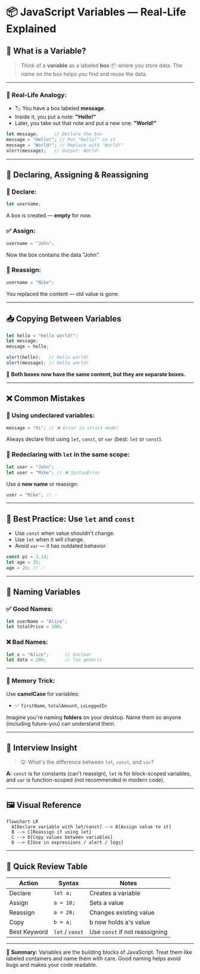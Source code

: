 
# 📦 JavaScript Variables — Real-Life Explained

## 🔰 What is a Variable?

> Think of a **variable** as a labeled **box** 📦 where you store data. The name on the box helps you find and reuse the data.

---

### 🎯 Real-Life Analogy:
- 🏷️ You have a box labeled **message**.
- Inside it, you put a note: **"Hello!"**
- Later, you take out that note and put a new one: **"World!"**

```js
let message;      // Declare the box
message = "Hello!"; // Put "Hello!" in it
message = "World!"; // Replace with "World!"
alert(message);   // Output: World!
````

---

## 🔄 Declaring, Assigning & Reassigning

### 📌 Declare:

```js
let username;
```

A box is created — **empty** for now.

### ✅ Assign:

```js
username = "John";
```

Now the box contains the data "John".

### 🔁 Reassign:

```js
username = "Mike";
```

You replaced the content — old value is gone.

---

## 📥 Copying Between Variables

```js
let hello = "Hello world!";
let message;
message = hello;

alert(hello);   // Hello world!
alert(message); // Hello world!
```

🧠 **Both boxes now have the same content, but they are separate boxes.**

---

## ❌ Common Mistakes

### 🔹 Using undeclared variables:

```js
message = "Hi"; // ❌ Error in strict mode!
```

Always declare first using `let`, `const`, or `var` (best: `let` or `const`).

### 🔹 Redeclaring with `let` in the same scope:

```js
let user = "John";
let user = "Mike"; // ❌ SyntaxError
```

Use a **new name** or reassign:

```js
user = "Mike"; // ✅
```

---

## 🧠 Best Practice: Use `let` and `const`

* Use `const` when value shouldn't change.
* Use `let` when it will change.
* Avoid `var` — it has outdated behavior.

```js
const pi = 3.14;
let age = 25;
age = 26; // ✅
```

---

## 🧩 Naming Variables

### ✅ Good Names:

```js
let userName = "Alice";
let totalPrice = 200;
```

### ❌ Bad Names:

```js
let x = "Alice";      // Unclear
let data = 200;       // Too generic
```

---

### 🧠 Memory Trick:

Use **camelCase** for variables:

* ✅ `firstName`, `totalAmount`, `isLoggedIn`

Imagine you're naming **folders** on your desktop. Name them so anyone (including future-you) can understand them.

---

## 🧠 Interview Insight

> Q: What's the difference between `let`, `const`, and `var`?

**A:** `const` is for constants (can't reassign), `let` is for block-scoped variables, and `var` is function-scoped (not recommended in modern code).

---

## 🖼️ Visual Reference

```mermaid
flowchart LR
  A[Declare variable with let/const] --> B[Assign value to it]
  B --> C[Reassign if using let]
  C --> D[Copy values between variables]
  D --> E[Use in expressions / alert / logs]

```

---

## 🧪 Quick Review Table

| Action       | Syntax          | Notes                          |
| ------------ | --------------- | ------------------------------ |
| Declare      | `let a;`        | Creates a variable             |
| Assign       | `a = 10;`       | Sets a value                   |
| Reassign     | `a = 20;`       | Changes existing value         |
| Copy         | `b = a;`        | b now holds a's value          |
| Best Keyword | `let` / `const` | Use `const` if not reassigning |

---

🧠 **Summary:** Variables are the building blocks of JavaScript. Treat them like labeled containers and name them with care. Good naming helps avoid bugs and makes your code readable.


